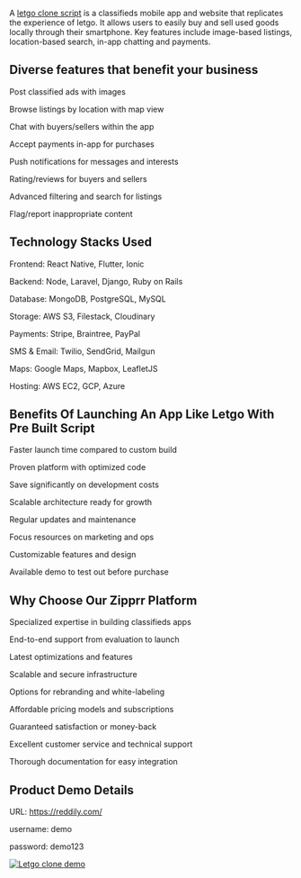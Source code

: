 A <a href="https://zipprr.com/letgo-clone/">letgo clone script</a> is a classifieds mobile app and website that replicates the experience of letgo. It allows users to easily buy and sell used goods locally through their smartphone. Key features include image-based listings, location-based search, in-app chatting and payments.

<h2><b>Diverse features that benefit your business</b></h2>

Post classified ads with images

Browse listings by location with map view

Chat with buyers/sellers within the app

Accept payments in-app for purchases

Push notifications for messages and interests

Rating/reviews for buyers and sellers

Advanced filtering and search for listings

Flag/report inappropriate content

<h2><b>Technology Stacks Used</b></h2>

Frontend: React Native, Flutter, Ionic

Backend: Node, Laravel, Django, Ruby on Rails

Database: MongoDB, PostgreSQL, MySQL

Storage: AWS S3, Filestack, Cloudinary

Payments: Stripe, Braintree, PayPal

SMS & Email: Twilio, SendGrid, Mailgun

Maps: Google Maps, Mapbox, LeafletJS

Hosting: AWS EC2, GCP, Azure

<h2><b>Benefits Of Launching An App Like Letgo With Pre Built Script</b></h2>

Faster launch time compared to custom build

Proven platform with optimized code

Save significantly on development costs

Scalable architecture ready for growth

Regular updates and maintenance

Focus resources on marketing and ops

Customizable features and design

Available demo to test out before purchase

<h2><b>Why Choose Our Zipprr Platform</b></h2>

Specialized expertise in building classifieds apps

End-to-end support from evaluation to launch

Latest optimizations and features

Scalable and secure infrastructure

Options for rebranding and white-labeling

Affordable pricing models and subscriptions

Guaranteed satisfaction or money-back

Excellent customer service and technical support

Thorough documentation for easy integration

<h2><b>Product Demo Details</b></h2>

URL: https://reddily.com/

username: demo

password: demo123

[![Letgo clone demo](https://i.imgur.com/6byBz9W.jpg)](https://youtu.be/yjGPuum_2Fc)
